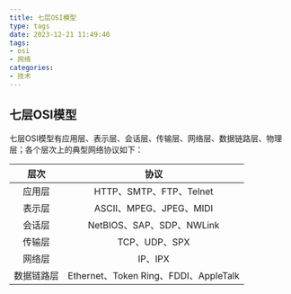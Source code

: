 ```yaml
---
title: 七层OSI模型
type: tags
date: 2023-12-21 11:49:40
tags:
- osi
- 网络
categories:
- 技术
---
```


## 七层OSI模型

七层OSI模型有应用层、表示层、会话层、传输层、网络层、数据链路层、物理层；各个层次上的典型网络协议如下：

|    层次    |                 协议                  |
| :--------: | :-----------------------------------: |
|   应用层   |        HTTP、SMTP、FTP、Telnet        |
|   表示层   |        ASCII、MPEG、JPEG、MIDI        |
|   会话层   |       NetBIOS、SAP、SDP、NWLink       |
|   传输层   |             TCP、UDP、SPX             |
|   网络层   |                IP、IPX                |
| 数据链路层 | Ethernet、Token Ring、FDDI、AppleTalk |


